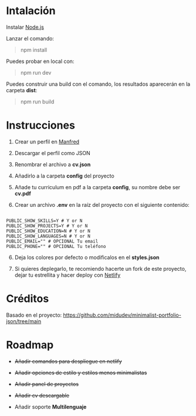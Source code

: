 # Intalación

Instalar [Node.js](https://nodejs.org/en)

Lanzar el comando:

> npm install

Puedes probar en local con:

> npm run dev

Puedes construir una build con el comando, los resultados aparecerán en la carpeta **dist**:

> npm run build

# Instrucciones

1. Crear un perfil en [Manfred](https://www.getmanfred.com/)

2. Descargar el perfil como JSON

3. Renombrar el archivo a **cv.json**

4. Añadirlo a la carpeta **config** del proyecto

5. Añade tu curriculum en pdf a la carpeta **config**, su nombre debe ser **cv.pdf**

6. Crear un archivo **.env** en la raíz del proyecto con el siguiente contenido:

<code>
PUBLIC_SHOW_SKILLS=Y # Y or N
PUBLIC_SHOW_PROJECTS=Y # Y or N
PUBLIC_SHOW_EDUCATION=N # Y or N
PUBLIC_SHOW_LANGUAGES=N # Y or N
PUBLIC_EMAIL="" # OPCIONAL Tu email
PUBLIC_PHONE="" # OPCIONAL Tu teléfono
</code>

6. Deja los colores por defecto o modificalos en el **styles.json**

7. Si quieres deplegarlo, te recomiendo hacerte un fork de este proyecto, dejar tu estrellita y hacer deploy con [Netlify](https://www.netlify.com/)

# Créditos

Basado en el proyecto: https://github.com/midudev/minimalist-portfolio-json/tree/main

# Roadmap

- ~~Añadir comandos para despliegue en netlify~~

- ~~Añadir opciones de estilo y estilos menos minimalistas~~

- ~~Añadir panel de proyectos~~

- ~~Añadir cv descargable~~

- Añadir soporte **Multilenguaje**
